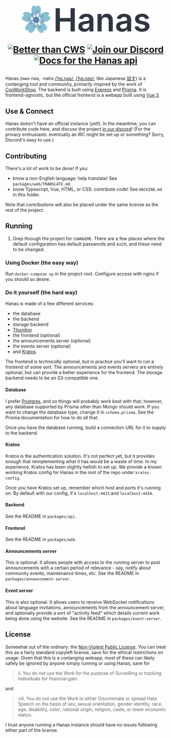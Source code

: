 <h1 align="center">
   <a href="https://hanas.app">
      <img
           width="400px"
           src="https://raw.githubusercontent.com/auctumnus/hanas/main/assets/logo-with-text.svg"
      >
   </a>
   
   [![Better than CWS][better-than-cws-badge]][better-than-cws-link]
   [![Join our Discord][discord-badge]][discord-link]
   [![Docs for the Hanas api][docs-badge]][docs-link]
   
</h1>

Hanas (ʜᴀʜ-nəs, -nahs [/ˈhɑ.nəs/][ipa-eng], [/ˈhɑ.nɑs/][ipa-eng]; like Japanese [話す][hanasu]) is a conlanging tool
and community, primarily inspired by the work of [ConWorkShop][cws].
The backend is built using [Express][express] and [Prisma][prisma]. It is frontend-agnostic,
but the official frontend is a webapp built using [Vue 3][vue].

## Use & Connect

Hanas doesn't have an official instance (yet!). In the meantime, you can contribute code here,
and discuss the project [in our discord][discord-link]! (For the privacy enthusiasts:
eventually an IRC might be set up or something? Sorry, Discord's easy to use.)

## Contributing

There's a lot of work to be done! If you:

- know a non-English language: help translate! See `packages/web/TRANSLATE.md`.
- know Typescript, Vue, HTML, or CSS: contribute code! See `HACKING.md` in this folder.

Note that contributions will also be placed under the same license as the rest of the project.

## Running

1. Grep through the project for `CHANGEME`. There are a few places where
   the default configuration has default passwords and such, and these need to be
   changed.

### Using Docker (the easy way)

Run `docker-compose up` in the project root. Configure access with nginx if
you should so desire.

### Do it yourself (the hard way)

Hanas is made of a few different services:

- the database
- the backend
- storage backend
- [Thumbor][thumbor]
- the frontend (optional)
- the announcements server (optional)
- the events server (optional)
- and [Kratos][kratos].

The frontend is _technically_ optional, but in practice you'll want to run a
frontend of some sort. The announcements and events servers are entirely optional,
but can provide a better experience for the frontend. The storage backend needs to
be an S3-compatible one.

#### Database

I prefer [Postgres][postgres], and so things will probably work best with that;
however, any database supported by Prisma other than Mongo should work. If you want
to change the database type, change it in `schema.prisma`. See the Prisma documentation
for how to do all that.

Once you have the database running, build a connection URL for it to supply to
the backend.

#### Kratos

Kratos is the authentication solution. It's not perfect yet, but it provides
enough that reimplementing what it has would be a waste of time.
In my experience, Kratos has been slightly hellish to set up. We provide a known
working Kratos config for Hanas in the root of the repo under `kratos-config`.

Once you have Kratos set up, remember which host and ports it's running on. By
default with our config, it's `localhost:4433` and `localhost:4434`.

#### Backend

See the README in `packages/api`.

#### Frontend

See the README in `packages/web`.

#### Announcements server

This is optional. It allows people with access to the running server to post
announcements with a certain period of relevance - say, notify about community
events, maintenance times, etc. See the README in `packages/announcement-server`.

#### Event server

This is also optional. It allows users to receive WebSocket notifications about
language invitations, announcements from the announcement server, and optionally
provide a sort of "activity feed" which details current work being done using
the website. See the README in `packages/event-server`.

## License

Somewhat out of the ordinary: the [Non-Violent Public License][nvpl]. You can
treat this as a fairly standard copyleft license, save for the ethical
restrictions on usage. Given that this is a conlanging webapp, most of these
can likely safely be ignored by anyone simply running or using Hanas, save for

> ii. You do not use the Work for the purpose of Surveilling or
> tracking individuals for financial gain.

and

> viii. You do not use the Work to either Discriminate or spread Hate Speech on
> the basis of sex, sexual orientation, gender identity, race, age, disability,
> color, national origin, religion, caste, or lower economic status.

I trust anyone running a Hanas instance should have no issues following either
part of the license.

[ipa-eng]: https://en.wikipedia.org/wiki/Help:IPA/English
[hanasu]: https://en.wiktionary.org/wiki/%E8%A9%B1%E3%81%99#Japanese
[logo-link]: https://raw.githubusercontent.com/auctumnus/hanas/main/assets/logo-with-text.svg
[discord-badge]: https://img.shields.io/discord/924860049048883251?style=flat-square
[discord-link]: https://discord.gg/a9TtsC9MtF
[docs-badge]: https://img.shields.io/badge/docs-for%20hanas-89bfcd?style=flat-square
[docs-link]: https://docs.hanas.app
[cws]: https://conworkshop.com
[better-than-cws-badge]: https://img.shields.io/badge/better%20than-cws-blue?style=flat-square
[better-than-cws-link]: https://www.youtube.com/watch?v=xmkifWcTXiI
[express]: https://expressjs.com
[prisma]: https://prisma.io
[vue]: https://vuejs.org
[nvpl]: https://thufie.lain.haus/NPL.html
[kratos]: https://ory.sh/kratos
[postgres]: https://www.postgresql.org
[image-resizer]: https://docs.aws.amazon.com/solutions/latest/serverless-image-handler/welcome.html
[thumbor]: https://github.com/thumbor/thumbor
